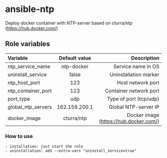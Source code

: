 # ansible-ntp
Deploy docker container with NTP-server based on cturra/ntp (https://hub.docker.com/)

## Role variables

| Variable | Default value | Description |
| :---         |     :---:      |          ---: |
| ntp_service_name   | ntp-docker      | Service name in OS   |
| uninstall_service     | false       | Uninstallation marker      |
| ntp_host_port     | 123       | Host network port      |
| ntp_container_port     | 123       | Container network port      |
| port_type     | udp       | Type of port (tcp/udp)      |
| global_ntp_servers     | 162.159.200.1      | Global NTP-server IP      |
| docker_image     | cturra/ntp       | Docker image (https://hub.docker.com/)      |

### How to use
    - installation: just start the role
    - uninstallation: add --extra-vars "uninstall_service=true"
